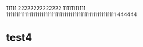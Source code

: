 11111
22222222222222
11111111111
11111111111111111111111111111111111111111111111111111
444444

# test4
